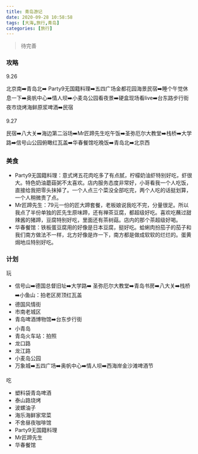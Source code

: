 ```yaml
---
title: 青岛游记
date: 2020-09-28 10:58:58
tags: [大海,旅行,青岛]
categories: [旅行]
---
```


> 待完善

<!--more-->

### 攻略

9.26

北京南➡️青岛北➡️ Party9无国籍料理➡️五四广场金都花园海景民宿➡️睡个午觉休息一下➡️奥帆中心➡️情人坝➡️小麦岛公园看夜景➡️硬盒现场看live➡️台东路步行街夜市烧烤海鲜原浆啤酒➡️民宿



9.27

民宿➡️八大关➡️海边第二浴场➡️Mr匠蹄先生吃午饭➡️圣弥厄尔大教堂➡️栈桥➡️大学路➡️信号山公园俯瞰红瓦盖➡️华春餐馆吃晚饭➡️青岛北➡️北京西

### 美食

- Party9无国籍料理：意式烤五花肉吃多了有点腻，柠檬奶油虾特别好吃，虾很大。特色奶油蘑菇粥不太喜欢。店内服务态度非常好，小哥看我一个人吃饭，直接给我把零头抹掉了。一个人点三个菜没全部吃完，两个人吃的话挺划算，一个人稍微贵了点。
- Mr匠蹄先生：79元一份的匠大蹄套餐，老板娘说我吃不完，分量很足。所以我点了半份单独的匠先生原味蹄，还有禅茶豆腐，都超级好吃。喜欢吃蘸过甜辣酱的猪蹄，豆腐特别好吃，里面还有茶树菇。店内的那个茶超级好喝。
- 华春餐馆：铁板蛋豆腐用的好像是日本豆腐，挺好吃。蛤蜊肉扮茄子的茄子和我们南方做法不一样，北方好像是炸一下，南方都是做成软软的烂烂的。蛋黄焗地瓜特别好吃。

### 计划

玩

- 信号山➡️德国总督旧址➡️大学路➡️ 圣弥厄尔大教堂➡️青岛书房➡️八大关➡️栈桥➡️小鱼山：拍老区房顶红瓦盖
- 德国风情街
- 市南老城区
- 青岛啤酒博物馆➡️台东步行街
- 小青岛
- 青岛火车站：拍照
- 龙口路
- 龙江路
- 小麦岛公园
- 万象城➡️五四广场➡️奥帆中心➡️情人坝➡️西海岸金沙滩啤酒节





吃

- 塑料袋青岛啤酒
- 泰山路烧烤
- 波螺油子
- 海乐海鲜家常菜
- 不舍昼夜咖啡馆
- Party9无国籍料理
- Mr匠蹄先生
- 华春餐馆